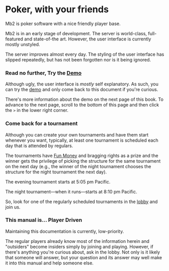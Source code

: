 # Poker, with your friends

Mb2 is poker software with a nice friendly player base.

Mb2 is in an early stage of development.  The server is world-class,
full-featured and state-of-the art.  However, the user interface is currently
mostly unstyled.

The server improves almost every day. The styling of the user interface has
slipped repeatedly, but has not been forgotten nor is it being ignored.

### Read no further, Try the [Demo](https://craftpoker.com)

Although ugly, the user interface is _mostly_ self explanatory.  As
such, you can try the [demo](https://craftpoker.com) and only come back to
this document if you're curious.

There's more information about the demo on the next page of this book.
To advance to the next page, scroll to the bottom of this page and
then click the `>` in the lower right corner.

### Come back for a tournament

Although you can create your own tournaments and have them start
whenever you want, typically, at least one tournament is scheduled each day
that is attended by regulars.

The tournaments have [Fun Money](fun_money.md) and bragging
rights as a prize and the winner gets the privilege of picking
the structure for the same tournament on the next day (e.g., the
winner of the night tournament chooses the structure for the night
tournament the next day).

The evening tournament starts at 5:05 pm Pacific.

The night tournament&mdash;when it runs&mdash;starts at 8:10 pm Pacific. 

So, look for one of the regularly scheduled tournaments in the
[lobby](lobby.md) and join us.

### This manual is&hellip; Player Driven

Maintaining this documentation is currently, low-priority.

The regular players already know most of the information herein and
"outsiders" become insiders simply by joining and playing. However, if
there's anything you're curious about, ask in the lobby. Not only is
it likely that someone will answer, but your question and its answer
may well make it into this manual and help someone else.
